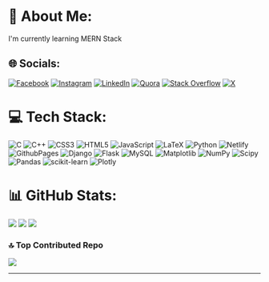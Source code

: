 # 💫 About Me:
I'm currently learning MERN Stack


## 🌐 Socials:
[![Facebook](https://img.shields.io/badge/Facebook-%231877F2.svg?logo=Facebook&logoColor=white)](https://facebook.com/100005336764676) [![Instagram](https://img.shields.io/badge/Instagram-%23E4405F.svg?logo=Instagram&logoColor=white)](https://instagram.com/adityasvarshney) [![LinkedIn](https://img.shields.io/badge/LinkedIn-%230077B5.svg?logo=linkedin&logoColor=white)](https://linkedin.com/in/aditya-gupta-227581227) [![Quora](https://img.shields.io/badge/Quora-%23B92B27.svg?logo=Quora&logoColor=white)](https://quora.com/profile/Aditya-Gupta-3253) [![Stack Overflow](https://img.shields.io/badge/-Stackoverflow-FE7A16?logo=stack-overflow&logoColor=white)](https://stackoverflow.com/users/adityavarshney) [![X](https://img.shields.io/badge/X-black.svg?logo=X&logoColor=white)](https://x.com/adityasvarshney) 

# 💻 Tech Stack:
![C](https://img.shields.io/badge/c-%2300599C.svg?style=flat&logo=c&logoColor=white) ![C++](https://img.shields.io/badge/c++-%2300599C.svg?style=flat&logo=c%2B%2B&logoColor=white) ![CSS3](https://img.shields.io/badge/css3-%231572B6.svg?style=flat&logo=css3&logoColor=white) ![HTML5](https://img.shields.io/badge/html5-%23E34F26.svg?style=flat&logo=html5&logoColor=white) ![JavaScript](https://img.shields.io/badge/javascript-%23323330.svg?style=flat&logo=javascript&logoColor=%23F7DF1E) ![LaTeX](https://img.shields.io/badge/latex-%23008080.svg?style=flat&logo=latex&logoColor=white) ![Python](https://img.shields.io/badge/python-3670A0?style=flat&logo=python&logoColor=ffdd54) ![Netlify](https://img.shields.io/badge/netlify-%23000000.svg?style=flat&logo=netlify&logoColor=#00C7B7) ![GithubPages](https://img.shields.io/badge/github%20pages-121013?style=flat&logo=github&logoColor=white) ![Django](https://img.shields.io/badge/django-%23092E20.svg?style=flat&logo=django&logoColor=white) ![Flask](https://img.shields.io/badge/flask-%23000.svg?style=flat&logo=flask&logoColor=white) ![MySQL](https://img.shields.io/badge/mysql-%2300000f.svg?style=flat&logo=mysql&logoColor=white) ![Matplotlib](https://img.shields.io/badge/Matplotlib-%23ffffff.svg?style=flat&logo=Matplotlib&logoColor=black) ![NumPy](https://img.shields.io/badge/numpy-%23013243.svg?style=flat&logo=numpy&logoColor=white) ![Scipy](https://img.shields.io/badge/SciPy-%230C55A5.svg?style=flat&logo=scipy&logoColor=%white) ![Pandas](https://img.shields.io/badge/pandas-%23150458.svg?style=flat&logo=pandas&logoColor=white) ![scikit-learn](https://img.shields.io/badge/scikit--learn-%23F7931E.svg?style=flat&logo=scikit-learn&logoColor=white) ![Plotly](https://img.shields.io/badge/Plotly-%233F4F75.svg?style=flat&logo=plotly&logoColor=white)
# 📊 GitHub Stats:
![](https://github-readme-stats.vercel.app/api?username=aditya3492gupta&theme=blue-green&hide_border=false&include_all_commits=true&count_private=false)
![](https://github-readme-streak-stats.herokuapp.com/?user=aditya3492gupta&theme=blue-green&hide_border=false)
![](https://github-readme-stats.vercel.app/api/top-langs/?username=aditya3492gupta&theme=blue-green&hide_border=false&include_all_commits=true&count_private=false&layout=compact)

### 🔝 Top Contributed Repo
![](https://github-contributor-stats.vercel.app/api?username=aditya3492gupta&limit=5&theme=apprentice&combine_all_yearly_contributions=true)

---
<!--[![](https://visitcount.itsvg.in/api?id=aditya3492gupta&icon=2&color=0)](https://visitcount.itsvg.in)-->


